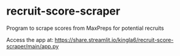 # recruit-score-scraper
Program to scrape scores from MaxPreps for potential recruits

Access the app at: https://share.streamlit.io/kingla6/recruit-score-scraper/main/app.py
